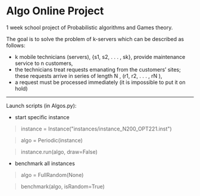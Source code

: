 # Algo Online Project
1 week school project of Probabilistic algorithms and Games theory. 

The goal is to solve the problem of k-servers which can be described as follows:
- k mobile technicians (servers), {s1, s2, . . . , sk}, provide maintenance service to n customers,
- the technicians treat requests emanating from the customers’ sites; these requests arrive in series of length
N , (r1, r2, . . . , rN ),
- a request must be processed immediately (it is impossible to put it on hold)

----

Launch scripts (in Algos.py): 
- start specific instance
> instance = Instance("instances/instance_N200_OPT221.inst")

> algo = Periodic(instance)

> instance.run(algo, draw=False)

- benchmark all instances
> algo = FullRandom(None)

>benchmark(algo, isRandom=True)
